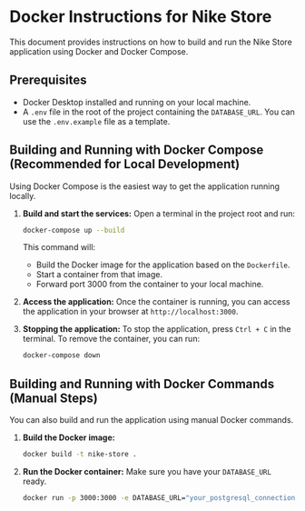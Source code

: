 # Docker Instructions for Nike Store

This document provides instructions on how to build and run the Nike Store application using Docker and Docker Compose.

## Prerequisites

- Docker Desktop installed and running on your local machine.
- A `.env` file in the root of the project containing the `DATABASE_URL`. You can use the `.env.example` file as a template.

## Building and Running with Docker Compose (Recommended for Local Development)

Using Docker Compose is the easiest way to get the application running locally.

1.  **Build and start the services:**
    Open a terminal in the project root and run:
    ```sh
    docker-compose up --build
    ```
    This command will:
    - Build the Docker image for the application based on the `Dockerfile`.
    - Start a container from that image.
    - Forward port 3000 from the container to your local machine.

2.  **Access the application:**
    Once the container is running, you can access the application in your browser at `http://localhost:3000`.

3.  **Stopping the application:**
    To stop the application, press `Ctrl + C` in the terminal. To remove the container, you can run:
    ```sh
    docker-compose down
    ```

## Building and Running with Docker Commands (Manual Steps)

You can also build and run the application using manual Docker commands.

1.  **Build the Docker image:**
    ```sh
    docker build -t nike-store .
    ```

2.  **Run the Docker container:**
    Make sure you have your `DATABASE_URL` ready.
    ```sh
    docker run -p 3000:3000 -e DATABASE_URL="your_postgresql_connection_string" nike-store
